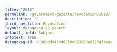 ```yaml
---
title: "2018"
permalink: /government-gazette/revocation/2018/
description: ""
third_nav_title: Revocation
layout: datagovsg-v2-search
default_field: Subject
infotext: true
datagovsg-id: d_98ddd943cd6858a063388e93234f4e0c
---
```

